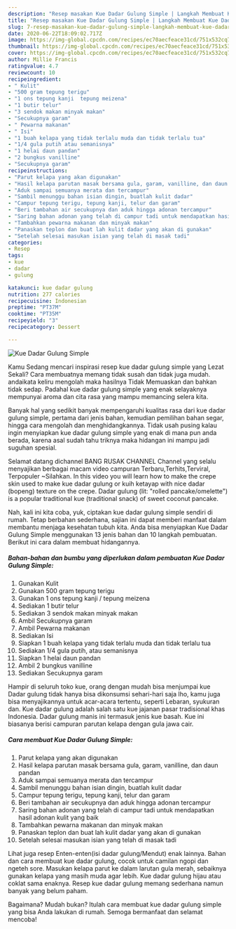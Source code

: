 ```yaml
---
description: "Resep masakan Kue Dadar Gulung Simple | Langkah Membuat Kue Dadar Gulung Simple Yang Lezat Sekali"
title: "Resep masakan Kue Dadar Gulung Simple | Langkah Membuat Kue Dadar Gulung Simple Yang Lezat Sekali"
slug: 7-resep-masakan-kue-dadar-gulung-simple-langkah-membuat-kue-dadar-gulung-simple-yang-lezat-sekali
date: 2020-06-22T18:09:02.717Z
image: https://img-global.cpcdn.com/recipes/ec70aecfeace31cd/751x532cq70/kue-dadar-gulung-simple-foto-resep-utama.jpg
thumbnail: https://img-global.cpcdn.com/recipes/ec70aecfeace31cd/751x532cq70/kue-dadar-gulung-simple-foto-resep-utama.jpg
cover: https://img-global.cpcdn.com/recipes/ec70aecfeace31cd/751x532cq70/kue-dadar-gulung-simple-foto-resep-utama.jpg
author: Millie Francis
ratingvalue: 4.7
reviewcount: 10
recipeingredient:
- " Kulit"
- "500 gram tepung terigu"
- "1 ons tepung kanji  tepung meizena"
- "1 butir telur"
- "3 sendok makan minyak makan"
- "Secukupnya garam"
- " Pewarna makanan"
- " Isi"
- "1 buah kelapa yang tidak terlalu muda dan tidak terlalu tua"
- "1/4 gula putih atau semanisnya"
- "1 helai daun pandan"
- "2 bungkus vanilline"
- "Secukupnya garam"
recipeinstructions:
- "Parut kelapa yang akan digunakan"
- "Hasil kelapa parutan masak bersama gula, garam, vanilline, dan daun pandan"
- "Aduk sampai semuanya merata dan tercampur"
- "Sambil menunggu bahan isian dingin, buatlah kulit dadar"
- "Campur tepung terigu, tepung kanji, telur dan garam"
- "Beri tambahan air secukupnya dan aduk hingga adonan tercampur"
- "Saring bahan adonan yang telah di campur tadi untuk mendapatkan hasil adonan kulit yang baik"
- "Tambahkan pewarna makanan dan minyak makan"
- "Panaskan teplon dan buat lah kulit dadar yang akan di gunakan"
- "Setelah selesai masukan isian yang telah di masak tadi"
categories:
- Resep
tags:
- kue
- dadar
- gulung

katakunci: kue dadar gulung 
nutrition: 277 calories
recipecuisine: Indonesian
preptime: "PT37M"
cooktime: "PT35M"
recipeyield: "3"
recipecategory: Dessert

---
```



![Kue Dadar Gulung Simple](https://img-global.cpcdn.com/recipes/ec70aecfeace31cd/751x532cq70/kue-dadar-gulung-simple-foto-resep-utama.jpg)

Kamu Sedang mencari inspirasi resep kue dadar gulung simple yang Lezat Sekali? Cara membuatnya memang tidak susah dan tidak juga mudah. andaikata keliru mengolah maka hasilnya Tidak Memuaskan dan bahkan tidak sedap. Padahal kue dadar gulung simple yang enak selayaknya mempunyai aroma dan cita rasa yang mampu memancing selera kita.

Banyak hal yang sedikit banyak mempengaruhi kualitas rasa dari kue dadar gulung simple, pertama dari jenis bahan, kemudian pemilihan bahan segar, hingga cara mengolah dan menghidangkannya. Tidak usah pusing kalau ingin menyiapkan kue dadar gulung simple yang enak di mana pun anda berada, karena asal sudah tahu triknya maka hidangan ini mampu jadi suguhan spesial.

Selamat datang dichannel BANG RUSAK CHANNEL Channel yang selalu menyajikan berbagai macam video campuran Terbaru,Terhits,Terviral, Terpopuler ~Silahkan. In this video you will learn how to make the crepe skin used to make kue dadar gulung or kuih ketayap with nice dadar (bopeng) texture on the crepe. Dadar gulung (lit: &#34;rolled pancake/omelette&#34;) is a popular traditional kue (traditional snack) of sweet coconut pancake.


Nah, kali ini kita coba, yuk, ciptakan kue dadar gulung simple sendiri di rumah. Tetap berbahan sederhana, sajian ini dapat memberi manfaat dalam membantu menjaga kesehatan tubuh kita. Anda bisa menyiapkan Kue Dadar Gulung Simple menggunakan 13 jenis bahan dan 10 langkah pembuatan. Berikut ini cara dalam membuat hidangannya.

<!--inarticleads1-->

##### Bahan-bahan dan bumbu yang diperlukan dalam pembuatan Kue Dadar Gulung Simple:

1. Gunakan  Kulit
1. Gunakan 500 gram tepung terigu
1. Gunakan 1 ons tepung kanji / tepung meizena
1. Sediakan 1 butir telur
1. Sediakan 3 sendok makan minyak makan
1. Ambil Secukupnya garam
1. Ambil  Pewarna makanan
1. Sediakan  Isi
1. Siapkan 1 buah kelapa yang tidak terlalu muda dan tidak terlalu tua
1. Sediakan 1/4 gula putih, atau semanisnya
1. Siapkan 1 helai daun pandan
1. Ambil 2 bungkus vanilline
1. Sediakan Secukupnya garam


Hampir di seluruh toko kue, orang dengan mudah bisa menjumpai kue Dadar gulung tidak hanya bisa dikonsumsi sehari-hari saja lho, kamu juga bisa menyajikannya untuk acar-acara tertentu, seperti Lebaran, syukuran dan. Kue dadar gulung adalah salah satu kue jajanan pasar tradisional khas Indonesia. Dadar gulung manis ini termasuk jenis kue basah. Kue ini biasanya berisi campuran parutan kelapa dengan gula jawa cair. 

<!--inarticleads2-->

##### Cara membuat Kue Dadar Gulung Simple:

1. Parut kelapa yang akan digunakan
1. Hasil kelapa parutan masak bersama gula, garam, vanilline, dan daun pandan
1. Aduk sampai semuanya merata dan tercampur
1. Sambil menunggu bahan isian dingin, buatlah kulit dadar
1. Campur tepung terigu, tepung kanji, telur dan garam
1. Beri tambahan air secukupnya dan aduk hingga adonan tercampur
1. Saring bahan adonan yang telah di campur tadi untuk mendapatkan hasil adonan kulit yang baik
1. Tambahkan pewarna makanan dan minyak makan
1. Panaskan teplon dan buat lah kulit dadar yang akan di gunakan
1. Setelah selesai masukan isian yang telah di masak tadi


Lihat juga resep Enten-enten(isi dadar gulung/Mendut) enak lainnya. Bahan dan cara membuat kue dadar gulung, cocok untuk camilan ngopi dan ngeteh sore. Masukan kelapa parut ke dalam larutan gula merah, sebaiknya gunakan kelapa yang masih muda agar lebih. Kue dadar gulung hijau atau coklat sama enaknya. Resep kue dadar gulung memang sederhana namun banyak yang belum paham. 

Bagaimana? Mudah bukan? Itulah cara membuat kue dadar gulung simple yang bisa Anda lakukan di rumah. Semoga bermanfaat dan selamat mencoba!
